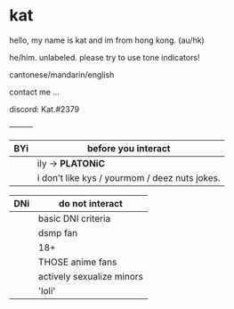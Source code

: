 # kat 


hello, my name is kat and im from hong kong. (au/hk)


he/him. unlabeled. please try to use tone indicators! 


cantonese/mandarin/english 


contact me ... 

discord: Kat.#2379



———



| BYi | before you interact |
| --- | ------------------- |
|     | ily → **PLATONiC** |
|     | i don’t like kys / yourmom / deez nuts jokes. |


| DNi | do not interact |
| --- | ------------------ |
|     | basic DNI criteria |
|     | dsmp fan |
|     | 18+ |
|     | THOSE anime fans |
|     | actively sexualize minors |
|     | 'loli'
